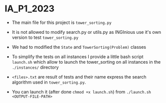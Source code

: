 # IA_P1_2023

- The main file for this project is `tower_sorting.py`
- It is not allowed to modify search.py or utils.py as INGInious use it's own version to test `tower_sorting.py`
- We had to modified the `State` and `TowerSorting(Problem)` classes

- To simplify the tests on all instances I provide a little bash script `launch.sh` which allow to launch the tower_sorting on all instances in the `./instances/` directory
- `<files>.txt` are result of tests and their name express the search algorithm used in `tower_sorting.py`.
- You can launch it  (after done `chmod +x launch.sh`) from `./launch.sh <OUTPUT-FILE-PATH>`
